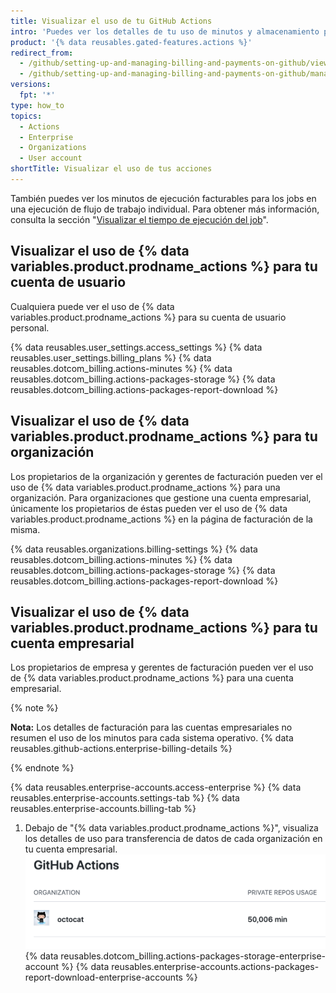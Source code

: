 ```yaml
---
title: Visualizar el uso de tu GitHub Actions
intro: 'Puedes ver los detalles de tu uso de minutos y almacenamiento para {% data variables.product.prodname_actions %}.'
product: '{% data reusables.gated-features.actions %}'
redirect_from:
  - /github/setting-up-and-managing-billing-and-payments-on-github/viewing-your-github-actions-usage
  - /github/setting-up-and-managing-billing-and-payments-on-github/managing-billing-for-github-actions/viewing-your-github-actions-usage
versions:
  fpt: '*'
type: how_to
topics:
  - Actions
  - Enterprise
  - Organizations
  - User account
shortTitle: Visualizar el uso de tus acciones
---
```


También puedes ver los minutos de ejecución facturables para los jobs en una ejecución de flujo de trabajo individual. Para obtener más información, consulta la sección "[Visualizar el tiempo de ejecución del job](/actions/managing-workflow-runs/viewing-job-execution-time)".

## Visualizar el uso de {% data variables.product.prodname_actions %} para tu cuenta de usuario

Cualquiera puede ver el uso de {% data variables.product.prodname_actions %} para su cuenta de usuario personal.

{% data reusables.user_settings.access_settings %}
{% data reusables.user_settings.billing_plans %}
{% data reusables.dotcom_billing.actions-minutes %}
{% data reusables.dotcom_billing.actions-packages-storage %}
{% data reusables.dotcom_billing.actions-packages-report-download %}

## Visualizar el uso de {% data variables.product.prodname_actions %} para tu organización

Los propietarios de la organización y gerentes de facturación pueden ver el uso de {% data variables.product.prodname_actions %} para una organización. Para organizaciones que gestione una cuenta empresarial, únicamente los propietarios de éstas pueden ver el uso de {% data variables.product.prodname_actions %} en la página de facturación de la misma.

{% data reusables.organizations.billing-settings %}
{% data reusables.dotcom_billing.actions-minutes %}
{% data reusables.dotcom_billing.actions-packages-storage %}
{% data reusables.dotcom_billing.actions-packages-report-download %}

## Visualizar el uso de {% data variables.product.prodname_actions %} para tu cuenta empresarial

Los propietarios de empresa y gerentes de facturación pueden ver el uso de {% data variables.product.prodname_actions %} para una cuenta empresarial.

{% note %}

**Nota:** Los detalles de facturación para las cuentas empresariales no resumen el uso de los minutos para cada sistema operativo. {% data reusables.github-actions.enterprise-billing-details %}

{% endnote %}

{% data reusables.enterprise-accounts.access-enterprise %}
{% data reusables.enterprise-accounts.settings-tab %}
{% data reusables.enterprise-accounts.billing-tab %}
1. Debajo de "{% data variables.product.prodname_actions %}", visualiza los detalles de uso para transferencia de datos de cada organización en tu cuenta empresarial. ![Detalles del uso de minutos](/assets/images/help/billing/actions-minutes-enterprise.png)
{% data reusables.dotcom_billing.actions-packages-storage-enterprise-account %}
{% data reusables.enterprise-accounts.actions-packages-report-download-enterprise-accounts %}
